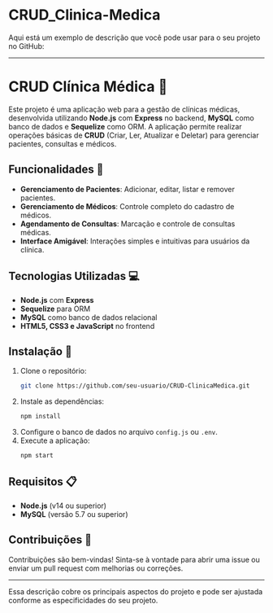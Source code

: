 # CRUD_Clinica-Medica

Aqui está um exemplo de descrição que você pode usar para o seu projeto no GitHub:

---

# CRUD Clínica Médica 🏥

Este projeto é uma aplicação web para a gestão de clínicas médicas, desenvolvida utilizando **Node.js** com **Express** no backend, **MySQL** como banco de dados e **Sequelize** como ORM. A aplicação permite realizar operações básicas de **CRUD** (Criar, Ler, Atualizar e Deletar) para gerenciar pacientes, consultas e médicos.

## Funcionalidades 🔧
- **Gerenciamento de Pacientes**: Adicionar, editar, listar e remover pacientes.
- **Gerenciamento de Médicos**: Controle completo do cadastro de médicos.
- **Agendamento de Consultas**: Marcação e controle de consultas médicas.
- **Interface Amigável**: Interações simples e intuitivas para usuários da clínica.

## Tecnologias Utilizadas 💻
- **Node.js** com **Express**
- **Sequelize** para ORM
- **MySQL** como banco de dados relacional
- **HTML5, CSS3 e JavaScript** no frontend

## Instalação 🚀
1. Clone o repositório:
   ```bash
   git clone https://github.com/seu-usuario/CRUD-ClinicaMedica.git
   ```
2. Instale as dependências:
   ```bash
   npm install
   ```
3. Configure o banco de dados no arquivo `config.js` ou `.env`.
4. Execute a aplicação:
   ```bash
   npm start
   ```

## Requisitos 📋
- **Node.js** (v14 ou superior)
- **MySQL** (versão 5.7 ou superior)

## Contribuições 🤝
Contribuições são bem-vindas! Sinta-se à vontade para abrir uma issue ou enviar um pull request com melhorias ou correções.

---

Essa descrição cobre os principais aspectos do projeto e pode ser ajustada conforme as especificidades do seu projeto.
